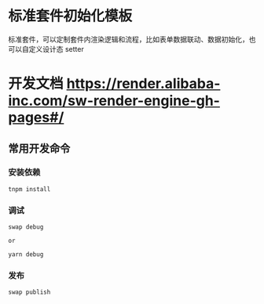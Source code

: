 # 标准套件初始化模板

标准套件，可以定制套件内渲染逻辑和流程，比如表单数据联动、数据初始化，也可以自定义设计态 setter

# 开发文档 https://render.alibaba-inc.com/sw-render-engine-gh-pages#/

## 常用开发命令

### 安装依赖

```
tnpm install
```

### 调试

```
swap debug

or

yarn debug
```

### 发布

```
swap publish
```
